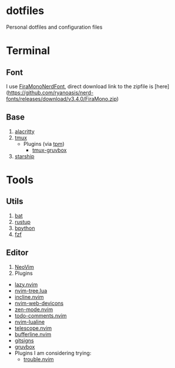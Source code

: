 # dotfiles
Personal dotfiles and configuration files

# Terminal

## Font

I use [FiraMonoNerdFont](https://www.nerdfonts.com/font-downloads), direct download link to the zipfile is [here] (https://github.com/ryanoasis/nerd-fonts/releases/download/v3.4.0/FiraMono.zip)

## Base
1. [alacritty](https://github.com/alacritty/alacritty)
2. [tmux](https://github.com/tmux/tmux)
    - Plugins (via [tpm](https://github.com/tmux-plugins/tpm))
        - [tmux-gruvbox](https://github.com/egel/tmux-gruvbox)
3. [starship](https://starship.rs/)

# Tools

## Utils

1. [bat](https://github.com/sharkdp/bat)
2. [rustup](https://rustup.rs/)
3. [bpython](https://github.com/bpython/bpython)
4. [fzf](https://github.com/junegunn/fzf)

## Editor 
1. [NeoVim](https://neovim.io/)
2. Plugins
  - [lazy.nvim](https://github.com/folke/lazy.nvim)
  - [nvim-tree.lua](https://dotfyle.com/plugins/nvim-tree/nvim-tree.lua)
  - [incline.nvim](https://github.com/b0o/incline.nvim)
  - [nvim-web-devicons](https://dotfyle.com/plugins/nvim-tree/nvim-web-devicons)
  - [zen-mode.nvim](https://github.com/folke/zen-mode.nvim)
  - [todo-comments.nvim](https://github.com/folke/todo-comments.nvim)
  - [nvim-lualine](https://github.com/nvim-lualine/lualine.nvim)
  - [telescope.nvim](https://github.com/nvim-telescope/telescope.nvim)
  - [bufferline.nvim](https://github.com/akinsho/bufferline.nvim)
  - [gitsigns](https://github.com/lewis6991/gitsigns.nvim)
  - [gruvbox](https://github.com/ellisonleao/gruvbox.nvim)
  - Plugins I am considering trying:
    - [trouble.nvim](https://dotfyle.com/plugins/folke/trouble.nvim)
